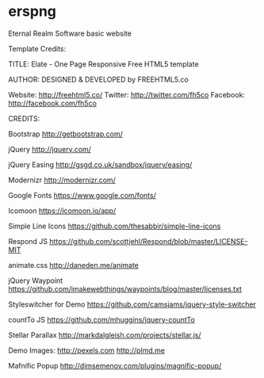 # erspng
Eternal Realm Software basic website

Template Credits:

TITLE: Elate - One Page Responsive Free HTML5 template

AUTHOR:
DESIGNED & DEVELOPED by FREEHTML5.co

Website: http://freehtml5.co/
Twitter: http://twitter.com/fh5co
Facebook: http://facebook.com/fh5co


CREDITS:

Bootstrap
http://getbootstrap.com/

jQuery
http://jquery.com/

jQuery Easing
http://gsgd.co.uk/sandbox/jquery/easing/

Modernizr
http://modernizr.com/

Google Fonts
https://www.google.com/fonts/

Icomoon
https://icomoon.io/app/

Simple Line Icons
https://github.com/thesabbir/simple-line-icons

Respond JS
https://github.com/scottjehl/Respond/blob/master/LICENSE-MIT

animate.css
http://daneden.me/animate

jQuery Waypoint
https://github.com/imakewebthings/waypoints/blog/master/licenses.txt

Styleswitcher for Demo
https://github.com/camsjams/jquery-style-switcher

countTo JS
https://github.com/mhuggins/jquery-countTo

Stellar Parallax
http://markdalgleish.com/projects/stellar.js/

Demo Images:
http://pexels.com
http://plmd.me

Mafnific Popup
http://dimsemenov.com/plugins/magnific-popup/

